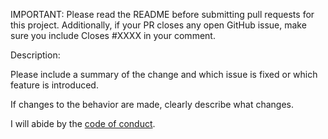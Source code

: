 IMPORTANT: Please read the README before submitting pull requests for this project. Additionally, if your PR closes any open GitHub issue, make sure you include Closes #XXXX in your comment.

Description:

Please include a summary of the change and which issue is fixed or which feature is introduced.

If changes to the behavior are made, clearly describe what changes.

I will abide by the [code of conduct](https://github.com/fastruby/skunk/blob/main/CODE_OF_CONDUCT.md).
